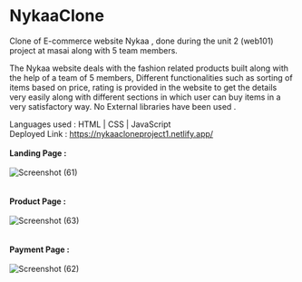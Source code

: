 # NykaaClone

Clone of E-commerce website Nykaa , done during the unit 2 (web101) project at masai along with 5 team members.

The Nykaa website deals with the fashion related products built along with the help of a team of 5 members, Different functionalities such as sorting of items based on price, rating is provided in the website to get the details very easily along with different sections in which user can buy items in a very satisfactory way. No External libraries have been used .

Languages used : HTML | CSS | JavaScript 
</br>
Deployed Link :  https://nykaacloneproject1.netlify.app/
</br>
</br>
**Landing Page :** 
</br>
</br>
![Screenshot (61)](https://user-images.githubusercontent.com/105920330/195966276-6aaf1189-7426-4f3e-8034-1b10eacce37a.png)
</br>
</br>
</br>
**Product Page :**
</br>
</br>
![Screenshot (63)](https://user-images.githubusercontent.com/105920330/195966314-142b36f2-4756-4e24-8cf1-28afc614835f.png)
</br>
</br>
</br>
**Payment Page :**
</br>
</br>
![Screenshot (62)](https://user-images.githubusercontent.com/105920330/195966329-664f5d5b-c4c6-4f1f-a149-ffdc570c4deb.png)


